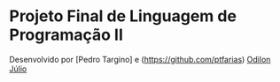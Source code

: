 # Projeto Final de Linguagem de Programação II
Desenvolvido  por   [Pedro Targino] e (https://github.com/ptfarias)
                    [Odilon Júlio](https://github.com/OdilonJulio)    
